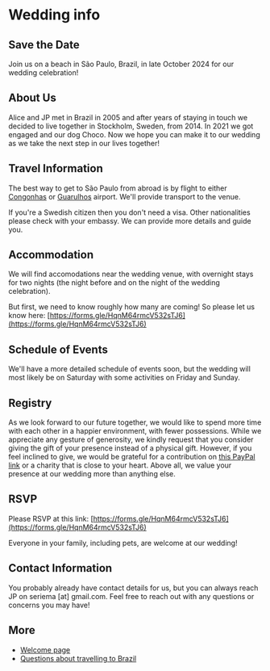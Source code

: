 # Wedding info

## Save the Date

Join us on a beach in São Paulo, Brazil, in late October 2024 for our wedding celebration!

## About Us

Alice and JP met in Brazil in 2005 and after years of staying in touch we decided to live together in Stockholm, Sweden, from 2014. In 2021 we got engaged and our dog Choco. Now we hope you can make it to our wedding as we take the next step in our lives together!

## Travel Information

The best way to get to São Paulo from abroad is by flight to either [Congonhas](https://maps.app.goo.gl/NrsJdrgLUzvwZfDx9) or [Guarulhos](https://maps.app.goo.gl/wKeZf8BBR8zt5kx9A) airport. We'll provide transport to the venue.

If you're a Swedish citizen then you don't need a visa. Other nationalities please check with your embassy. We can provide more details and guide you.

## Accommodation

We will find accomodations near the wedding venue, with overnight stays for two nights (the night before and on the night of the wedding celebration).

But first, we need to know roughly how many are coming! So please let us know here: [https://forms.gle/HqnM64rmcV532sTJ6](https://forms.gle/HqnM64rmcV532sTJ6)

## Schedule of Events

We'll have a more detailed schedule of events soon, but the wedding will most likely be on Saturday with some activities on Friday and Sunday.

## Registry

As we look forward to our future together, we would like to spend more time with each other in a happier environment, with fewer possessions. While we appreciate any gesture of generosity, we kindly request that you consider giving the gift of your presence instead of a physical gift. However, if you feel inclined to give, we would be grateful for a contribution on [this PayPal link](https://paypal.me/jpjohansson) or a charity that is close to your heart. Above all, we value your presence at our wedding more than anything else.

## RSVP

Please RSVP at this link: [https://forms.gle/HqnM64rmcV532sTJ6](https://forms.gle/HqnM64rmcV532sTJ6)

Everyone in your family, including pets, are welcome at our wedding!

## Contact Information

You probably already have contact details for us, but you can always reach JP on seriema [at] gmail.com. Feel free to reach out with any questions or concerns you may have!

## More

* [Welcome page](README.md)
* [Questions about travelling to Brazil](FAQ.md)
